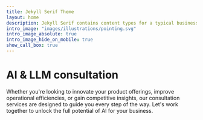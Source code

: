 ```yaml
---
title: Jekyll Serif Theme
layout: home
description: Jekyll Serif contains content types for a typical business website. The theme is fully responsive, blazing fast and artfully illustrated.
intro_image: "images/illustrations/pointing.svg"
intro_image_absolute: true
intro_image_hide_on_mobile: true
show_call_box: true
---
```


# AI & LLM consultation

Whether you're looking to innovate your product offerings, improve operational efficiencies, or gain competitive insights, our consultation services are designed to guide you every step of the way. Let's work together to unlock the full potential of AI for your business.